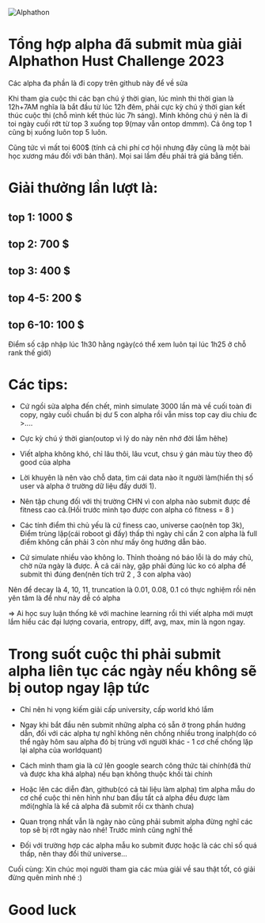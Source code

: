 ![Alphathon](https://www.worldquant.com/wp-content/uploads/2023/03/IQC-Logo-for-Press-Release_1660x1072.png)

# Tổng hợp alpha đã submit mùa giải Alphathon Hust Challenge 2023

Các alpha đa phần là đi copy trên github này để về sửa


Khi tham gia cuộc thi các bạn chú ý thời gian, lúc mình thi thời gian là 12h+7AM nghĩa là bắt đầu từ lúc 12h đêm, phải cực kỳ chú ý thời gian kết thúc cuộc thi (chỗ mình kết thúc lúc 7h sáng). Mình không chú ý nên là đi toi ngày cuối rớt từ top 3 xuống top 9(may vẫn ontop dmmm). Cả ông top 1 cũng bị xuống luôn top 5 luôn. 

Cũng tức vì mất toi 600$ (tính cả chi phí cơ hội nhưng đây cũng là một bài học xương máu đối với bản thân). Mọi sai lầm đều phải trả giá bằng tiền. 

# Giải thưởng lần lượt là:

## top 1: 1000 $
## top 2: 700 $
## top 3: 400 $
## top 4-5: 200 $
## top 6-10: 100 $ 

Điểm số cập nhập lúc 1h30 hằng ngày(có thể xem luôn tại lúc 1h25 ở chỗ rank thế giới)

# Các tips:

- Cứ ngồi sửa alpha đến chết, mình simulate 3000 lần mà về cuối toàn đi copy, ngày cuối chuẩn bị dư 5 con alpha rồi vẫn miss top cay diu chiu đc >....

- Cực kỳ chú ý thời gian(outop vì lý do này nên nhớ đời lắm hêhe)

- Viết alpha không khó, chỉ lâu thôi, lâu vcut, chsu ý gán màu tùy theo độ good của alpha

- Lời khuyên là nên vào chỗ data, tìm cái data nào ít người làm(hiển thị số user và alpha ở trường dữ liệu đấy dưới 1). 

- Nên tập chung đối với thị trường CHN vì con alpha nào submit được đề fitness cao cả.(Hồi trước mình tạo được con alpha có fitness = 8 )

- Các tính điểm thì chủ yếu là cứ finess cao, universe cao(nên top 3k), Điểm trùng lặp(cái roboot gì đấy) thấp thì ngày chỉ cần 2 con alpha là full điểm không cần phải 3 còn như mấy ông hướng dẫn bảo.

- Cứ simulate nhiều vào không lo. Thỉnh thoảng nó báo lỗi là do máy chủ, chờ nửa ngày là được. À cả cái này, gặp phải đúng lúc ko có alpha để submit thì đúng đen(nên tích trữ 2 , 3 con alpha vào)


Nên để decay là 4, 10, 11, truncation là 0.01, 0.08, 0.1 có thực nghiệm rồi nên yên tâm là để như này dễ có alpha

$\Rightarrow$ Ai học suy luận thống kê với machine learning rồi thì viết alpha mới mượt lắm hiểu các đại lượng covaria, entropy, diff, avg, max, min là ngon ngay.




# Trong suốt cuộc thi phải submit alpha liên tục các ngày nếu không sẽ bị outop ngay lập tức

- Chỉ nên hi vọng kiếm giải cấp university, cấp world khó lắm

- Ngay khi bắt đầu nên submit những alpha có sẵn ở trong phần hướng dẫn, đối với các alpha tự nghĩ không nên chồng nhiều trong inalph(do có thể ngày hôm sau alpha đó bị trùng với người khác - 1 cơ chế chống lặp lại alpha của worldquant) 

- Cách mình tham gia là cứ lên google search công thức tài chính(đã thử và được kha khá alpha) nếu bạn không thuộc khối tài chính

- Hoặc lên các diễn đàn, github(có cả tài liệu làm alpha) tìm alpha mẫu do cơ chế cuộc thi nên hình như ban đầu tất cả alpha đều được làm mới(nghĩa là kể cả alpha đã submit rồi cx thành chưa)

- Quan trọng nhất vẫn là ngày nào cũng phải submit alpha đừng nghĩ các top sẽ bị rớt ngày nào nhé! Trước mình cũng nghĩ thế

- Đối với trường hợp các alpha mẫu ko submit được hoặc là các chỉ số quá thấp, nên thay đổi thử universe...

Cuối cùng:  Xin chúc mọi người tham gia các mùa giải về sau thật tốt, có giải đừng quên mình nhé :)

# Good luck 